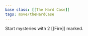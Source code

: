 ```yaml
---
base class: [[The Hard Case]]
tags: move/theHardCase
---
```

 Start mysteries with 2 [[Fire]] marked.